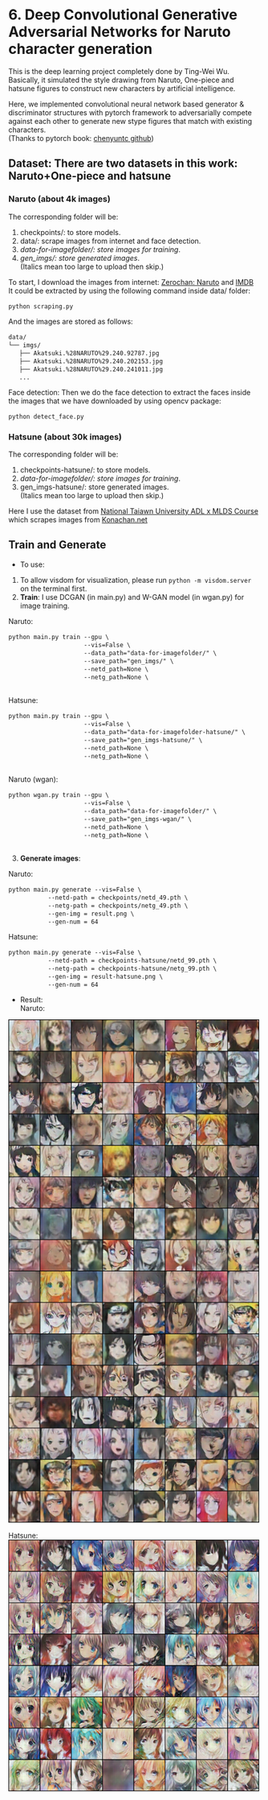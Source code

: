 # 6. Deep Convolutional Generative Adversarial Networks for Naruto character generation
This is the deep learning project completely done by Ting-Wei Wu. Basically, it simulated the style drawing from Naruto, One-piece and hatsune figures to construct new characters by artificial intelligence. <br>

Here, we implemented convolutional neural network based generator & discriminator structures with pytorch framework to adversarially compete against each other to generate new stype figures that match with existing characters. <br>
(Thanks to pytorch book: [chenyuntc github](https://github.com/chenyuntc/pytorch-book/tree/master/chapter7-GAN%E7%94%9F%E6%88%90%E5%8A%A8%E6%BC%AB%E5%A4%B4%E5%83%8F))

## Dataset: There are two datasets in this work: Naruto+One-piece and hatsune
### Naruto (about 4k images)
The corresponding folder will be:
1. checkpoints/: to store models.
2. data/: scrape images from internet and face detection.
3. *data-for-imagefolder/: store images for training*.
4. *gen_imgs/: store generated images*. <br>
(Italics mean too large to upload then skip.)


To start, I download the images from internet: [Zerochan: Naruto](https://www.zerochan.net/NARUTO) and [IMDB](https://www.imdb.com/title/tt6342474/mediaindex?page={}&ref_=ttmi_mi_sm) <br>
It could be extracted by using the following command inside data/ folder:
```
python scraping.py
```
And the images are stored as follows:
 ```
 data/
└── imgs/
    ├── Akatsuki.%28NARUTO%29.240.92787.jpg
    ├── Akatsuki.%28NARUTO%29.240.202153.jpg
    ├── Akatsuki.%28NARUTO%29.240.241011.jpg
    ...
 ```

Face detection:
Then we do the face detection to extract the faces inside the images that we have downloaded by using opencv package:
```
python detect_face.py
```

### Hatsune (about 30k images)
The corresponding folder will be:
1. checkpoints-hatsune/: to store models.
2. *data-for-imagefolder/: store images for training*.
3. gen_imgs-hatsune/: store generated images. <br>
(Italics mean too large to upload then skip.)

Here I use the dataset from [National Taiawn University ADL x MLDS Course](https://www.csie.ntu.edu.tw/~yvchen/f106-adl/A4) which scrapes images from [Konachan.net](http://konachan.net/post/show/239400/aikatsu-clouds-flowers-hikami_sumire-hiten_goane_r)


## Train and Generate

- To use:
 1. To allow visdom for visualization, please run `python -m visdom.server` on the terminal first.
 2. **Train**: I use DCGAN (in main.py) and W-GAN model (in wgan.py) for image training.
 
 Naruto:
 ```
 python main.py train --gpu \
                      --vis=False \
                      --data_path="data-for-imagefolder/" \
                      --save_path="gen_imgs/" \
                      --netd_path=None \
                      --netg_path=None \
                      
 ```
 
 Hatsune:
 ```
 python main.py train --gpu \
                      --vis=False \
                      --data_path="data-for-imagefolder-hatsune/" \
                      --save_path="gen_imgs-hatsune/" \
                      --netd_path=None \
                      --netg_path=None \
                      
 ```
 
 Naruto (wgan):
 ```
 python wgan.py train --gpu \
                      --vis=False \
                      --data_path="data-for-imagefolder/" \
                      --save_path="gen_imgs-wgan/" \
                      --netd_path=None \
                      --netg_path=None \
                      
 ```
 
 
 3. **Generate images**:
 
 Naruto:
 ```
 python main.py generate --vis=False \
            --netd-path = checkpoints/netd_49.pth \
            --netg-path = checkpoints/netg_49.pth \
            --gen-img = result.png \
            --gen-num = 64
 ```

 Hatsune:
 ```
 python main.py generate --vis=False \
            --netd-path = checkpoints-hatsune/netd_99.pth \
            --netg-path = checkpoints-hatsune/netg_99.pth \
            --gen-img = result-hatsune.png \
            --gen-num = 64
 ```
 
 
 - Result: <br>
Naruto:
<img src="./result2.png" height=1000 width=500>

Hatsune: <br>
<img src="./result-hatsune.png" height=500 width=500>
 

